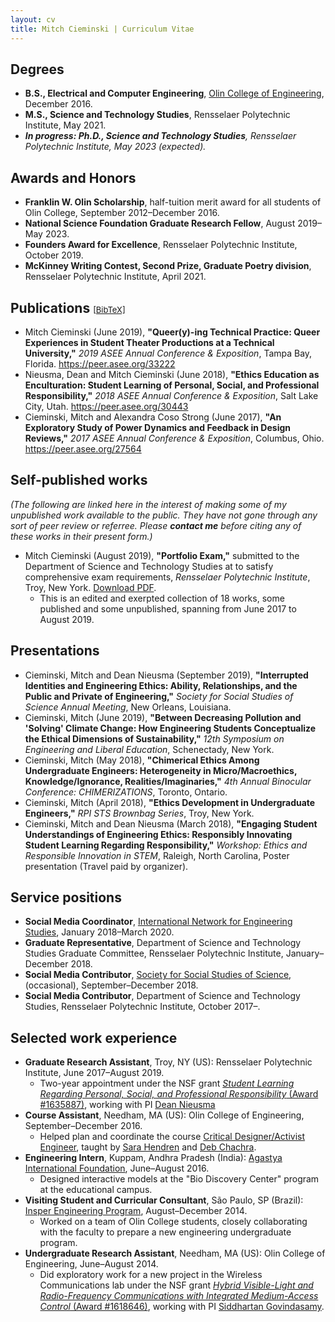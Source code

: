 ```yaml
---
layout: cv
title: Mitch Cieminski | Curriculum Vitae
---
```


## Degrees
*  **B.S., Electrical and Computer Engineering**, [Olin College of Engineering](http://www.olin.edu/), December 2016.
* **M.S., Science and Technology Studies**, Rensselaer Polytechnic Institute, May 2021.
* ***In progress: Ph.D., Science and Technology Studies**, Rensselaer Polytechnic Institute, May 2023 (expected).*

## Awards and Honors
* **Franklin W. Olin Scholarship**, half-tuition merit award for all students of Olin College, September 2012–December 2016.
* **National Science Foundation Graduate Research Fellow**, August 2019–May 2023.
* **Founders Award for Excellence**, Rensselaer Polytechnic Institute, October 2019.
* **McKinney Writing Contest, Second Prize, Graduate Poetry division**, Rensselaer Polytechnic Institute, April 2021.

## Publications <span style="font-size:small; font-weight:normal">[&#91;BibTeX&#93;](./cieminski_2019-07-29.bib)</span>
* Mitch Cieminski (June 2019), **"Queer(y)-ing Technical Practice: Queer Experiences in Student Theater Productions at a Technical University,"** *2019 ASEE Annual Conference & Exposition*, Tampa Bay, Florida. <https://peer.asee.org/33222>
* Nieusma, Dean and Mitch Cieminski (June 2018), **"Ethics Education as Enculturation: Student Learning of Personal, Social, and Professional Responsibility,"** *2018 ASEE Annual Conference & Exposition*, Salt Lake City, Utah. <https://peer.asee.org/30443>
* Cieminski, Mitch and Alexandra Coso Strong (June 2017), **"An Exploratory Study of Power Dynamics and Feedback in Design Reviews,"** *2017 ASEE Annual Conference & Exposition*, Columbus, Ohio. <https://peer.asee.org/27564>

## Self-published works
*(The following are linked here in the interest of making some of my unpublished work available to the public. They have not gone through any sort of peer review or referree. Please **contact me** before citing any of these works in their present form.)*

* Mitch Cieminski (August 2019), **"Portfolio Exam,"** submitted to the Department of Science and Technology Studies at to satisfy comprehensive exam requirements, *Rensselaer Polytechnic Institute*, Troy, New York. [Download PDF](./cieminski_phd-portfolio-exam_2019.).
  * This is an edited and exerpted collection of 18 works, some published and some unpublished, spanning from June 2017 to August 2019.

## Presentations
* Cieminski, Mitch and Dean Nieusma (September 2019), **"Interrupted Identities and Engineering Ethics: Ability, Relationships, and the Public and Private of Engineering,"** *Society for Social Studies of Science Annual Meeting*, New Orleans, Louisiana.
* Cieminski, Mitch (June 2019), **"Between Decreasing Pollution and 'Solving' Climate Change: How Engineering Students Conceptualize the Ethical Dimensions of Sustainability,"** *12th Symposium on Engineering and Liberal Education*, Schenectady, New York.
* Cieminski, Mitch (May 2018), **"Chimerical Ethics Among Undergraduate Engineers: Heterogeneity in Micro/Macroethics, Knowledge/Ignorance, Realities/Imaginaries,"** *4th Annual Binocular Conference: CHIMERIZATIONS*, Toronto, Ontario.
* Cieminski, Mitch (April 2018), **"Ethics Development in Undergraduate Engineers,"** *RPI STS Brownbag Series*, Troy, New York.
* Cieminski, Mitch and Dean Nieusma (March 2018), **"Engaging Student Understandings of Engineering Ethics: Responsibly Innovating Student Learning Regarding Responsibility,"** *Workshop: Ethics and Responsible Innovation in STEM*, Raleigh, North Carolina, Poster presentation (Travel paid by organizer).
	
## Service positions
* **Social Media Coordinator**, [International Network for Engineering Studies](https://www.inesweb.org/), January 2018–March 2020.
* **Graduate Representative**, Department of Science and Technology Studies Graduate Committee, Rensselaer Polytechnic Institute, January–December 2018.
* **Social Media Contributor**, [Society for Social Studies of Science](http://www.4sonline.org/), (occasional), September–December 2018.
* **Social Media Contributor**, Department of Science and Technology Studies, Rensselaer Polytechnic Institute, October 2017–.

## Selected work experience
* **Graduate Research Assistant**, Troy, NY (US): Rensselaer Polytechnic Institute, June 2017–August 2019.
  * Two-year appointment under the NSF grant [*Student Learning Regarding Personal, Social, and Professional Responsibility* (Award #1635887)](https://nsf.gov/awardsearch/showAward?AWD_ID=1635887), working with PI [Dean Nieusma](https://eds.mines.edu/project/nieusma-dean/)
* **Course Assistant**, Needham, MA (US): Olin College of Engineering, September–December 2016.
  * Helped plan and coordinate the course [Critical Designer/Activist Engineer](https://archive.is/u1yyY), taught by [Sara Hendren](https://sarahendren.com/about/) and [Deb Chachra](http://debcha.org).
* **Engineering Intern**, Kuppam, Andhra Pradesh (India): [Agastya International Foundation](http://www.agastya.org/), June–August 2016.
  * Designed interactive models at the "Bio Discovery Center" program at the educational campus.
* **Visiting Student and Curricular Consultant**, São Paulo, SP (Brazil): [Insper Engineering Program](https://www.insper.edu.br/vestibular/engenharia/), August–December 2014.
  * Worked on a team of Olin College students, closely collaborating with the faculty to prepare a new engineering undergraduate program.
* **Undergraduate Research Assistant**, Needham, MA (US): Olin College of Engineering, June–August 2014.
  * Did exploratory work for a new project in the Wireless Communications lab under the NSF grant [*Hybrid Visible-Light and Radio-Frequency Communications with Integrated Medium-Access Control* (Award #1618646)](https://nsf.gov/awardsearch/showAward?AWD_ID=1618646), working with PI [Siddhartan Govindasamy](http://www.olin.edu/faculty/profile/siddhartan-govindasamy/).
  